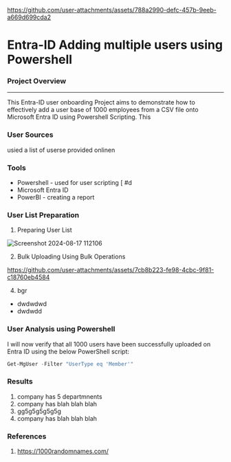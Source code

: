 
https://github.com/user-attachments/assets/788a2990-defc-457b-9eeb-a669d699cda2
# Entra-ID Adding multiple users using Powershell

### Project Overview
---
This Entra-ID user onboarding Project aims to demonstrate how to effectively add a user base of 1000 employees from a CSV file onto Microsoft Entra ID using Powershell Scripting. This 

### User Sources

usied a list of userse provided onlinen

### Tools

- Powershell - used for user scripting [ #d
- Microsoft Entra ID
- PowerBI - creating a report


### User List Preparation

1.  Preparing User List

![Screenshot 2024-08-17 112106](https://github.com/user-attachments/assets/c879237a-61f4-447e-a807-d9a9dd26ba92)


2. Bulk Uploading Using Bulk Operations


https://github.com/user-attachments/assets/7cb8b223-fe98-4cbc-9f81-c18760eb4584


   



4.  bgr



   
- dwdwdwd
- dwdwdd

### User Analysis using Powershell

I will now verify that all 1000 users have been successfully uploaded on Entra ID using the below PowerShell script:

```powershell
Get-MgUser -Filter "UserType eq 'Member'"
```

### Results

1. company has 5 departmnents
2. company has blah blah blah
3. gg5g5g5g5g5g
4. company has blah blah blah


### References

1. https://1000randomnames.com/

